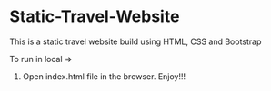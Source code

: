 # Static-Travel-Website

This is a static travel website build using HTML, CSS and Bootstrap

To run in local =>

1. Open index.html file in the browser. Enjoy!!!
